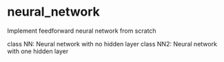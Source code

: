 # neural_network
Implement feedforward neural network from scratch

class NN: Neural network with no hidden layer
class NN2: Neural network with one hidden layer
